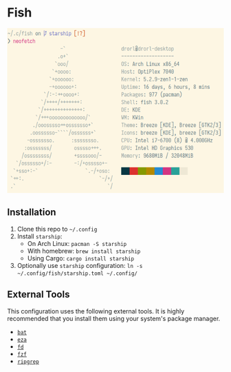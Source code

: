 # Fish

![Screenshot](screenshot.png)

## Installation

1. Clone this repo to `~/.config`
1. Install `starship`:
   * On Arch Linux: `pacman -S starship`
   * With homebrew: `brew install starship`
   * Using Cargo: `cargo install starship`
1. Optionally use `starship` configuration: `ln -s ~/.config/fish/starship.toml ~/.config/`

## External Tools

This configuration uses the following external tools. It is highly recommended that you install them
using your system's package manager.

* [`bat`](https://github.com/sharkdp/bat)
* [`eza`](https://github.com/eza-community/eza)
* [`fd`](https://github.com/sharkdp/fd)
* [`fzf`](https://github.com/junegunn/fzf)
* [`ripgrep`](https://github.com/BurntSushi/ripgrep)
